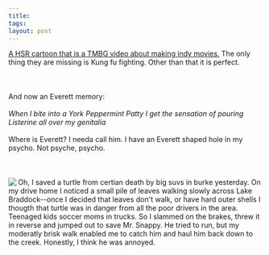 ```yaml
---
title:  
tags: 
layout: post
---
```

<a href="http://www.homestarrunner.com/expfilm.html">A HSR cartoon that is a TMBG video about making indy movies.</a>  The only thing they are missing is Kung fu fighting. Other than that it is perfect.  <br /><br /><br /><br />And now an Everett memory:<br /><br /><i>When I bite into a York Peppermint Patty I get the sensation of pouring Listerine all over my genitalia</i><br /><br />Where is Everett?  I needa call him.  I have an Everett shaped hole in my psycho.  Not psyche, psycho.<br /><br /><br /><br /><img src="http://fuzzymonk.com/photos/blog/image/595/mrsnapy.jpg" align="left" />Oh, I saved a turtle from certian death by big suvs in burke yesterday.  On my drive home I noticed a small pile of leaves walking slowly across Lake Braddock--once I decided that leaves don't walk, or have hard outer shells I thougth that turtle was in danger from all the poor drivers in the area.  Teenaged kids soccer moms in trucks.  So I slammed on the brakes, threw it in reverse and jumped out to save Mr. Snappy.  He tried to run, but my moderatly brisk walk enabled me to catch him and haul him back down to the creek.  Honestly, I think he was annoyed.  
